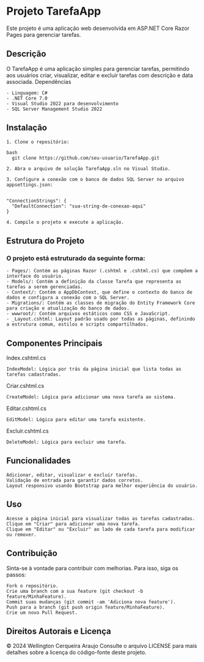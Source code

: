 # Projeto TarefaApp

Este projeto é uma aplicação web desenvolvida em ASP.NET Core Razor Pages para gerenciar tarefas.

## Descrição

O TarefaApp é uma aplicação simples para gerenciar tarefas, permitindo aos usuários criar, visualizar, editar e excluir tarefas com descrição e data associada.
Dependências

    - Linguagem: C#
    - .NET Core 7.0
    - Visual Studio 2022 para desenvolvimento
    - SQL Server Management Studio 2022

## Instalação

    1. Clone o repositório:

    bash
      git clone https://github.com/seu-usuario/TarefaApp.git

    2. Abra o arquivo de solução TarefaApp.sln no Visual Studio.

    3. Configure a conexão com o banco de dados SQL Server no arquivo appsettings.json:


    "ConnectionStrings": {
      "DefaultConnection": "sua-string-de-conexao-aqui"
    }

    4. Compile o projeto e execute a aplicação.

## Estrutura do Projeto
### O projeto está estruturado da seguinte forma:

    - Pages/: Contém as páginas Razor (.cshtml e .cshtml.cs) que compõem a interface do usuário.
    - Models/: Contém a definição da classe Tarefa que representa as tarefas a serem gerenciadas.
    - Context/: Contém o AppDbContext, que define o contexto do banco de dados e configura a conexão com o SQL Server.
    - Migrations/: Contém as classes de migração do Entity Framework Core para criação e atualização do banco de dados.
    - wwwroot/: Contém arquivos estáticos como CSS e JavaScript.
    - _Layout.cshtml: Layout padrão usado por todas as páginas, definindo a estrutura comum, estilos e scripts compartilhados.

## Componentes Principais
Index.cshtml.cs

    IndexModel: Lógica por trás da página inicial que lista todas as tarefas cadastradas.

Criar.cshtml.cs

    CreateModel: Lógica para adicionar uma nova tarefa ao sistema.

Editar.cshtml.cs

    EditModel: Lógica para editar uma tarefa existente.

Excluir.cshtml.cs

    DeleteModel: Lógica para excluir uma tarefa.

## Funcionalidades

    Adicionar, editar, visualizar e excluir tarefas.
    Validação de entrada para garantir dados corretos.
    Layout responsivo usando Bootstrap para melhor experiência do usuário.

## Uso

    Acesse a página inicial para visualizar todas as tarefas cadastradas.
    Clique em "Criar" para adicionar uma nova tarefa.
    Clique em "Editar" ou "Excluir" ao lado de cada tarefa para modificar ou remover.

## Contribuição
Sinta-se à vontade para contribuir com melhorias. Para isso, siga os passos:

    Fork o repositório.
    Crie uma branch com a sua feature (git checkout -b feature/MinhaFeature).
    Commit suas mudanças (git commit -am 'Adiciona nova feature').
    Push para a branch (git push origin feature/MinhaFeature).
    Crie um novo Pull Request.

## Direitos Autorais e Licença

© 2024 Wellington Cerqueira Araujo
Consulte o arquivo LICENSE para mais detalhes sobre a licença do código-fonte deste projeto.
